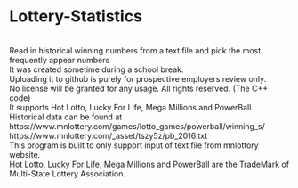 # Lottery-Statistics
<br>
Read in historical winning numbers from a text file and pick the most frequently appear numbers
<br>
It was created sometime during a school break.
<br>
Uploading it to github is purely for prospective employers review only.
<br>
No license will be granted for any usage. All rights reserved. (The C++ code)
<br>
It supports Hot Lotto, Lucky For Life, Mega Millions and PowerBall
<br>
Historical data can be found at
<br>
https://www.mnlottery.com/games/lotto_games/powerball/winning_s/
<br>
https://www.mnlottery.com/_asset/tszy5z/pb_2016.txt
<br>
This program is built to only support input of text file from mnlottory website.
<br>
Hot Lotto, Lucky For Life, Mega Millions and PowerBall are the TradeMark of Multi-State Lottery Association.
